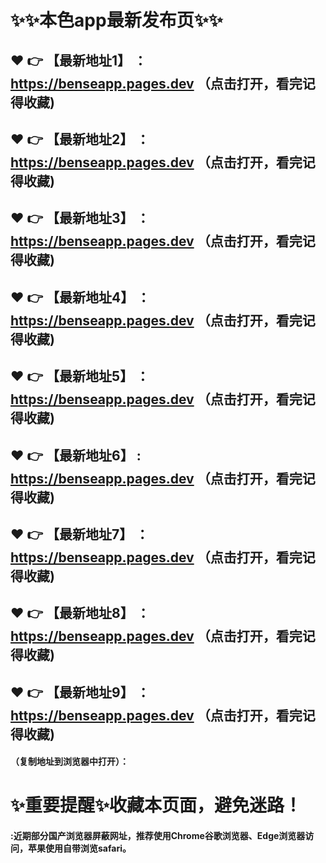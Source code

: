 # :sparkles::sparkles:本色app最新发布页:sparkles::sparkles:

 :heart: :point_right: 【最新地址1】 ：https://benseapp.pages.dev    （点击打开，看完记得收藏)
 ------
 :heart: :point_right: 【最新地址2】 ：https://benseapp.pages.dev    （点击打开，看完记得收藏)
 ------
 :heart: :point_right: 【最新地址3】 ：https://benseapp.pages.dev    （点击打开，看完记得收藏)
 ------
 :heart: :point_right: 【最新地址4】 ：https://benseapp.pages.dev    （点击打开，看完记得收藏)
 ------
 :heart: :point_right: 【最新地址5】 ：https://benseapp.pages.dev    （点击打开，看完记得收藏)
 ------
 :heart: :point_right: 【最新地址6】 : https://benseapp.pages.dev    （点击打开，看完记得收藏)
 ------
 :heart: :point_right: 【最新地址7】 ：https://benseapp.pages.dev    （点击打开，看完记得收藏)
 ------
 :heart: :point_right: 【最新地址8】 ：https://benseapp.pages.dev    （点击打开，看完记得收藏)
 ------
 :heart: :point_right: 【最新地址9】 ：https://benseapp.pages.dev    （点击打开，看完记得收藏)
  ------

  
#### （复制地址到浏览器中打开）：
# :sparkles:重要提醒:sparkles:收藏本页面，避免迷路！
#### :近期部分国产浏览器屏蔽网址，推荐使用Chrome谷歌浏览器、Edge浏览器访问，苹果使用自带浏览safari。
